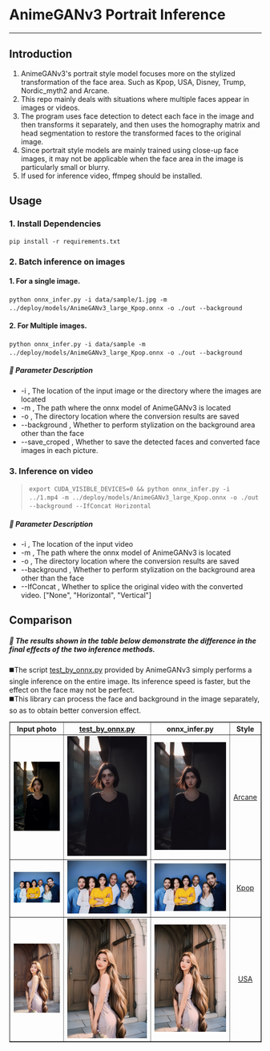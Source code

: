 
# AnimeGANv3 Portrait Inference 

-----

## Introduction
1. AnimeGANv3's portrait style model focuses more on the stylized transformation of the face area. Such as Kpop, USA, Disney, Trump, Nordic_myth2 and Arcane.
2. This repo mainly deals with situations where multiple faces appear in images or videos.
3. The program uses face detection to detect each face in the image and then transforms it separately, and then uses the homography matrix and head segmentation to restore the transformed faces to the original image. 
4. Since portrait style models are mainly trained using close-up face images, it may not be applicable when the face area in the image is particularly small or blurry.
5. If used for inference video, ffmpeg should be installed.  

## Usage  

### 1. Install Dependencies  
   `pip install -r requirements.txt`

### 2. Batch inference on images
#### 1. For a single image.
  `python onnx_infer.py -i data/sample/1.jpg -m ../deploy/models/AnimeGANv3_large_Kpop.onnx -o ./out --background`    <br>
#### 2. For Multiple images.
  `python onnx_infer.py -i data/sample -m ../deploy/models/AnimeGANv3_large_Kpop.onnx -o ./out --background`    <br>

##### 🔸 Parameter Description
- -i , The location of the input image or the directory where the images are located
- -m , The path where the onnx model of AnimeGANv3 is located
- -o , The directory location where the conversion results are saved
- --background , Whether to perform stylization on the background area other than the face
- --save_croped , Whether to save the detected faces and converted face images in each picture.

 

### 3. Inference on video
  > `export CUDA_VISIBLE_DEVICES=0 && python onnx_infer.py -i ../1.mp4 -m ../deploy/models/AnimeGANv3_large_Kpop.onnx -o ./out --background --IfConcat Horizontal`  

##### 🔸 Parameter Description
- -i , The location of the input video
- -m , The path where the onnx model of AnimeGANv3 is located
- -o , The directory location where the conversion results are saved
- --background , Whether to perform stylization on the background area other than the face
- --IfConcat , Whether to splice the original video with the converted video. ["None", "Horizontal", "Vertical"] 

## Comparison  

##### 👀 The results shown in the table below demonstrate the difference in the final effects of the two inference methods.
◼️The script [test_by_onnx.py](https://github.com/TachibanaYoshino/AnimeGANv3/blob/master/deploy/test_by_onnx.py) provided by AnimeGANv3 simply performs a single inference on the entire image. Its inference speed is faster, but the effect on the face may not be perfect.  <br>
◼️This library can process the face and background in the image separately, so as to obtain better conversion effect.

<table border="1px ridge">
	<tr align="center">
	    <th>Input photo</th>
	    <th ><a href="https://github.com/TachibanaYoshino/AnimeGANv3/blob/master/deploy/test_by_onnx.py">test_by_onnx.py</a> </th>  
	    <th > onnx_infer.py    </th>
        <th>Style</th>
	</tr >
	<tr align="center">
      <td> <img src="data/a/6.jpg"  /> </td>
      <td> <img src="data/b/Arcane/6.jpg"   /> </td>
      <td> <img src="data/c/Arcane/6.jpg" /> </td>
        <td> <a href="https://github.com/TachibanaYoshino/AnimeGANv3#art-face-to-arcane-style">Arcane</a> </td>
	</tr>
	<tr align="center">
      <td> <img src="data/a/3.jpg"  /> </td>
      <td> <img src="data/b/Kpop/3.jpg"   /> </td>
      <td> <img src="data/c/Kpop/3.jpg" /> </td>
        <td> <a href="https://github.com/TachibanaYoshino/AnimeGANv3#art-face-to-kpop-style">Kpop</a> </td>
	</tr>
	<tr align="center">
     <td> <img src="data/a/0.jpg"  /> </td>
      <td> <img src="data/b/USA/0.jpg"   /> </td>
      <td> <img src="data/c/USA/0.jpg" /> </td>
        <td> <a href="https://github.com/TachibanaYoshino/AnimeGANv3#art-face-to-usa-cartoon-style">USA</a> </td>
	</tr>
     
</table>  
